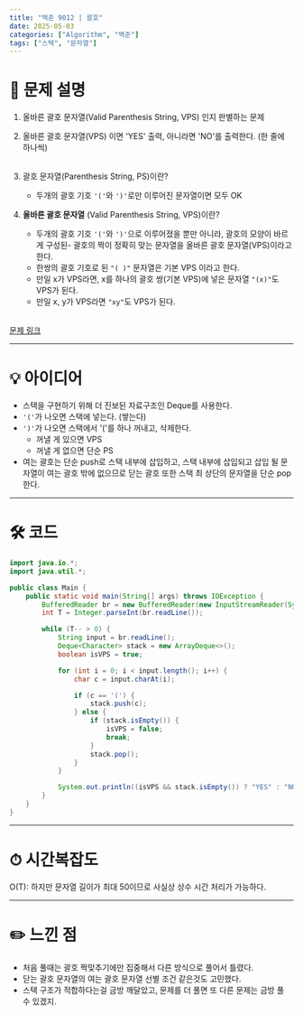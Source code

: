 ```yaml
---
title: "백준 9012 | 괄호"
date: 2025-05-03
categories: ["Algorithm", "백준"]
tags: ["스택", "문자열"]
---
```


# 📝 문제 설명  

1. 올바른 괄호 문자열(Valid Parenthesis String, VPS) 인지 판별하는 문제
2. 올바른 괄호 문자열(VPS) 이면 'YES' 출력, 아니라면 'NO'를 출력한다. (한 줄에 하나씩) <br><br>
   
3. 괄호 문자열(Parenthesis String, PS)이란?
   - 두개의 괄호 기호 `'('`와 `')'`로만 이루어진 문자열이면 모두 OK <br>
  
4. **올바른 괄호 문자열** (Valid Parenthesis String, VPS)이란?
   - 두개의 괄호 기호 `'('`와 `')'`으로 이루어졌을 뿐만 아니라, 괄호의 모양이 바르게 구성된- 괄호의 짝이 정확히 맞는 문자열을 올바른 괄호 문자열(VPS)이라고 한다.
   - 한쌍의 괄호 기호로 된 `"( )"` 문자열은 기본 VPS 이라고 한다.
   - 만일 x가 VPS라면, x를 하나의 괄호 쌍(기본 VPS)에 넣은 문자열 `"(x)"`도 VPS가 된다.
   - 만일 x, y가 VPS라면 `"xy"`도 VPS가 된다. <br><br>
  
[문제 링크](https://www.acmicpc.net/problem/9012)  

---

# 💡 아이디어  

- 스택을 구현하기 위해 더 진보된 자료구조인 Deque를 사용한다.
- `'('`가 나오면 스택에 넣는다. (쌓는다)
- `')'`가 나오면 스택에서 '('를 하나 꺼내고, 삭제한다.
  - 꺼낼 게 있으면 VPS
  - 꺼낼 게 없으면 단순 PS
- 여는 괄호는 단순 push로 스택 내부에 삽입하고, 스택 내부에 삽입되고 삽입 될 문자열이 여는 괄호 밖에 없으므로 닫는 괄호 또한 스택 최 상단의 문자열을 단순 pop한다.  

---

# 🛠 코드

```java
import java.io.*;
import java.util.*;

public class Main {
    public static void main(String[] args) throws IOException {
        BufferedReader br = new BufferedReader(new InputStreamReader(System.in));
        int T = Integer.parseInt(br.readLine());

        while (T-- > 0) {
            String input = br.readLine();
            Deque<Character> stack = new ArrayDeque<>();
            boolean isVPS = true;

            for (int i = 0; i < input.length(); i++) {
                char c = input.charAt(i);

                if (c == '(') {
                    stack.push(c);
                } else {
                    if (stack.isEmpty()) {
                        isVPS = false;
                        break;
                    }
                    stack.pop();
                }
            }

            System.out.println((isVPS && stack.isEmpty()) ? "YES" : "NO");
        }
    }
}
```  

---

# ⏱ 시간복잡도
O(T): 하지만 문자열 길이가 최대 50이므로 사실상 상수 시간 처리가 가능하다.  

---

# ✏️ 느낀 점

- 처음 풀때는 괄호 짝맞추기에만 집중해서 다른 방식으로 풀어서 틀렸다.
- 닫는 괄호 문자열의 여는 괄호 문자열 선별 조건 같은것도 고민했다.
- 스택 구조가 적합하다는걸 금방 깨달았고, 문제를 더 풀면 또 다른 문제는 금방 풀 수 있겠지.
